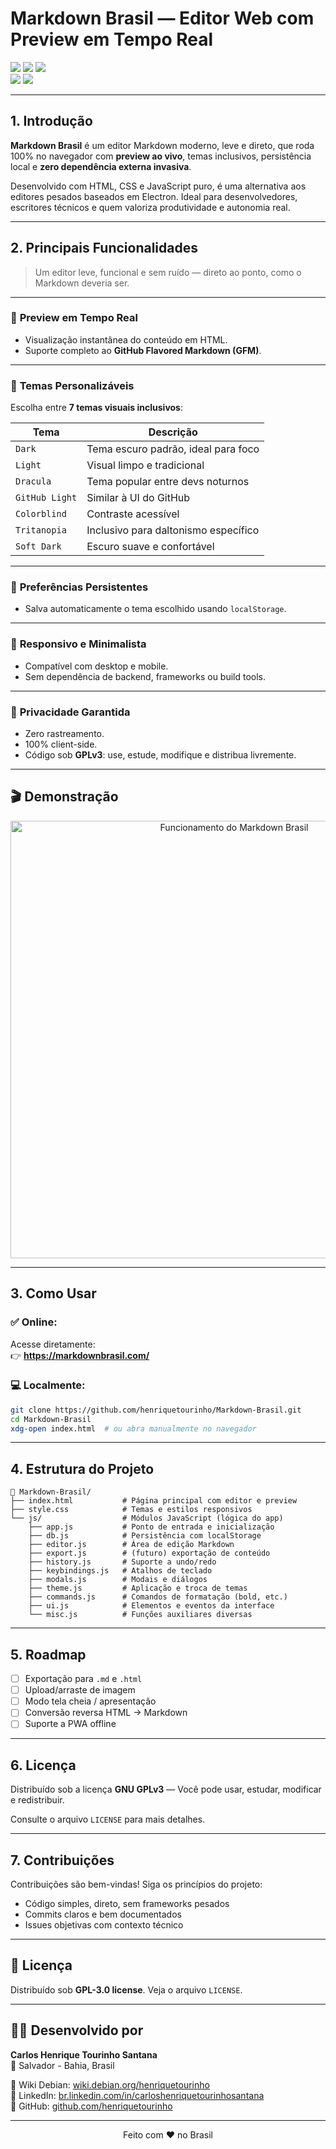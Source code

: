 # Markdown Brasil — Editor Web com Preview em Tempo Real

<p align="left">
  <img src="https://img.shields.io/badge/Vers%C3%A3o-v1.0-blue.svg" />
  <img src="https://img.shields.io/badge/Status-Est%C3%A1vel-brightgreen.svg" />
  <img src="https://img.shields.io/badge/Frontend-HTML%20%7C%20CSS%20%7C%20JS-yellow.svg" />
  <br/>
  <img src="https://img.shields.io/badge/Execu%C3%A7%C3%A3o-100%25%20Client--Side-orange.svg" />
  <img src="https://img.shields.io/badge/Licen%C3%A7a-GPLv3-blue.svg" />
</p>

---

## 1. Introdução

**Markdown Brasil** é um editor Markdown moderno, leve e direto, que roda 100% no navegador com **preview ao vivo**, temas inclusivos, persistência local e **zero dependência externa invasiva**.

Desenvolvido com HTML, CSS e JavaScript puro, é uma alternativa aos editores pesados baseados em Electron. Ideal para desenvolvedores, escritores técnicos e quem valoriza produtividade e autonomia real.

---

## 2. Principais Funcionalidades

> Um editor leve, funcional e sem ruído — direto ao ponto, como o Markdown deveria ser.

---

### 🚀 **Preview em Tempo Real**
- Visualização instantânea do conteúdo em HTML.
- Suporte completo ao **GitHub Flavored Markdown (GFM)**.

---

### 🎨 **Temas Personalizáveis**
Escolha entre **7 temas visuais inclusivos**:

| Tema             | Descrição                                |
|------------------|------------------------------------------|
| `Dark`           | Tema escuro padrão, ideal para foco      |
| `Light`          | Visual limpo e tradicional               |
| `Dracula`        | Tema popular entre devs noturnos         |
| `GitHub Light`   | Similar à UI do GitHub                   |
| `Colorblind`     | Contraste acessível                      |
| `Tritanopia`     | Inclusivo para daltonismo específico     |
| `Soft Dark`      | Escuro suave e confortável               |

---

### 💾 **Preferências Persistentes**
- Salva automaticamente o tema escolhido usando `localStorage`.

---

### 📱 **Responsivo e Minimalista**
- Compatível com desktop e mobile.
- Sem dependência de backend, frameworks ou build tools.

---

### 🔐 **Privacidade Garantida**
- Zero rastreamento.
- 100% client-side.
- Código sob **GPLv3**: use, estude, modifique e distribua livremente.

---

## 🎬 Demonstração

<p align="center">
  <img src="https://raw.githubusercontent.com/henriquetourinho/Markdown-Brasil/main/media/funcionamento.gif" alt="Funcionamento do Markdown Brasil" width="700">
</p>

---

## 3. Como Usar

### ✅ Online:
Acesse diretamente:  
👉 **https://markdownbrasil.com/**

### 💻 Localmente:

```bash
git clone https://github.com/henriquetourinho/Markdown-Brasil.git
cd Markdown-Brasil
xdg-open index.html  # ou abra manualmente no navegador
```

---

## 4. Estrutura do Projeto

```
📁 Markdown-Brasil/
├── index.html           # Página principal com editor e preview
├── style.css            # Temas e estilos responsivos
└── js/                  # Módulos JavaScript (lógica do app)
    ├── app.js           # Ponto de entrada e inicialização
    ├── db.js            # Persistência com localStorage
    ├── editor.js        # Área de edição Markdown
    ├── export.js        # (futuro) exportação de conteúdo
    ├── history.js       # Suporte a undo/redo
    ├── keybindings.js   # Atalhos de teclado
    ├── modals.js        # Modais e diálogos
    ├── theme.js         # Aplicação e troca de temas
    ├── commands.js      # Comandos de formatação (bold, etc.)
    ├── ui.js            # Elementos e eventos da interface
    └── misc.js          # Funções auxiliares diversas
```

---

## 5. Roadmap

- [ ] Exportação para `.md` e `.html`
- [ ] Upload/arraste de imagem
- [ ] Modo tela cheia / apresentação
- [ ] Conversão reversa HTML → Markdown
- [ ] Suporte a PWA offline

---

## 6. Licença

Distribuído sob a licença **GNU GPLv3** —
Você pode usar, estudar, modificar e redistribuir.

Consulte o arquivo `LICENSE` para mais detalhes.

---

## 7. Contribuições

Contribuições são bem-vindas!
Siga os princípios do projeto:

- Código simples, direto, sem frameworks pesados
- Commits claros e bem documentados
- Issues objetivas com contexto técnico

---

## 📜 Licença

Distribuído sob **GPL-3.0 license**. Veja o arquivo `LICENSE`.

---

## 🙋‍♂️ Desenvolvido por

**Carlos Henrique Tourinho Santana**  
📍 Salvador - Bahia, Brasil  

🔗 Wiki Debian: [wiki.debian.org/henriquetourinho](https://wiki.debian.org/henriquetourinho)  
🔗 LinkedIn: [br.linkedin.com/in/carloshenriquetourinhosantana](https://br.linkedin.com/in/carloshenriquetourinhosantana)  
🔗 GitHub: [github.com/henriquetourinho](https://github.com/henriquetourinho)

---

<p align="center">Feito com ❤️ no Brasil</p>